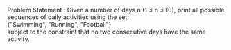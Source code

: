 Problem Statement  :
Given a number of days n (1 ≤ n ≤ 10), print all possible sequences of daily activities using the set:  
{"Swimming", "Running", "Football"}  
subject to the constraint that no two consecutive days have the same activity.
